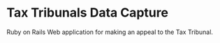 # Tax Tribunals Data Capture

Ruby on Rails Web application for making an appeal to the Tax Tribunal.
